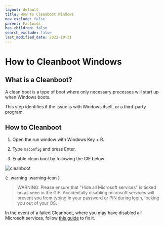 ```yaml
---
layout: default
title: How to Cleanboot Windows
nav_exclude: false
parent: Factoids
has_children: false
search_exclude: false
last_modified_date: 2022-10-31
---
```

# How to Cleanboot Windows

## What is a Cleanboot?

A clean boot is a type of boot where only necessary processes will start up when Windows boots.

This step identifies if the issue is with Windows itself, or a third-party program.

## How to Cleanboot

1. Open the run window with Windows Key + R.

2. Type `msconfig` and press Enter.

3. Enable clean boot by following the GIF below.

![cleanboot](/assets/factoids/cleanboot.gif)

{: .warning .warning-icon }
> WARNING: Please ensure that "Hide all Microsoft services" is ticked on as seen in the GIF. Accidentally disabling microsoft services will prevent you from typing in your password or PIN during login, locking you out of your OS. 

In the event of a failed Cleanboot, where you may have disabled all Microsoft services, follow [this guide](/docs/guides/Fixing-Cleanboot) to fix it.
